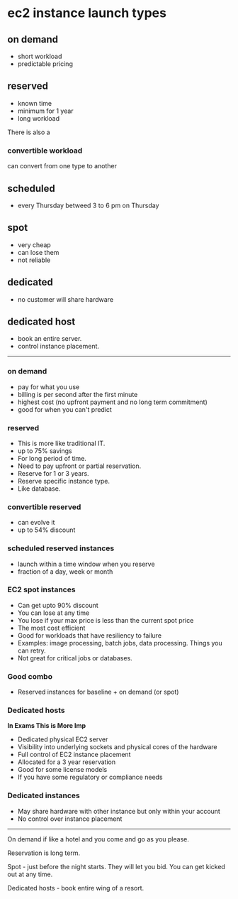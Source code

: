 # ec2 instance launch types

## on demand

- short workload
- predictable pricing

## reserved

- known time
- minimum for 1 year
- long workload

There is also a 

### convertible workload

can convert from one type to another

## scheduled

- every Thursday betweed 3 to 6 pm on Thursday

## spot

- very cheap
- can lose them
- not reliable

## dedicated

- no customer will share hardware

## dedicated host

- book an entire server.
- control instance placement.

---

### on demand

- pay for what you use
- billing is per second after the first minute
- highest cost (no upfront payment and no long term commitment)
- good for when you can't predict

### reserved

- This is more like traditional IT.
- up to 75% savings
- For long period of time.
- Need to pay upfront or partial reservation.
- Reserve for 1 or 3 years.
- Reserve specific instance type.
- Like database.

### convertible reserved

- can evolve it
- up to 54% discount

### scheduled reserved instances

- launch within a time window when you reserve
- fraction of a day, week or month

### EC2 spot instances

- Can get upto 90% discount
- You can lose at any time
- You lose if your max price is less than the current spot price
- The most cost efficient
- Good for workloads that have resiliency to failure
- Examples: image processing, batch jobs, data processing. Things you can retry.
- Not great for critical jobs or databases.

### Good combo

- Reserved instances for baseline + on demand (or spot)

### Dedicated hosts
**In Exams This is More Imp**

- Dedicated physical EC2 server
- Visibility into underlying sockets and physical cores of the hardware
- Full control of EC2 instance placement
- Allocated for a 3 year reservation
- Good for some license models
- If you have some regulatory or compliance needs

### Dedicated instances

- May share hardware with other instance but only within your account
- No control over instance placement

---

On demand if like a hotel and you come and go as you please.

Reservation is long term.

Spot - just before the night starts. They will let you bid. You can get kicked out at any time.

Dedicated hosts - book entire wing of a resort.